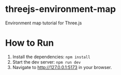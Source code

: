 # threejs-environment-map

Environment map tutorial for Three.js

# How to Run

1. Install the dependencies: `npm install`
2. Start the dev server: `npm run dev`
3. Navigate to http://127.0.0.1:5173 in your browser.
